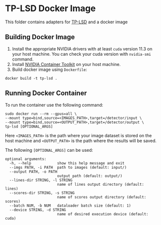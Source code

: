# TP-LSD Docker Image
This folder contains adapters for [TP-LSD](https://github.com/Siyuada7/TP-LSD/) and a docker image
## Building Docker Image
1) Install the appropriate NVIDIA drivers with at least `cuda` version 11.3 on your host machine. You can check your cuda version with `nvidia-smi` command.
2) Install [NVIDIA Container Toolkit](https://docs.nvidia.com/datacenter/cloud-native/container-toolkit/install-guide.html) on your host machine.
3) Build docker image using `Dockerfile`:
```
docker build -t tp-lsd .
```
## Running Docker Container
To run the container use the following command:
```
sudo docker run --rm --gpus=all \
--mount type=bind,source=<IMAGES_PATH>,target=/detector/input \
--mount type=bind,source=<OUTPUT_PATH>,target=/detector/output \
tp-lsd [OPTIONAL_ARGS]
```

Here `<IMAGES_PATH>` is the path where your image dataset is stored on the host machine and `<OUTPUT_PATH>` is the path where the results will be saved. 

The following `[OPTIONAL_ARGS]` can be used:
```
optional arguments:
  -h, --help            show this help message and exit
  --imgs PATH, -i PATH  path to images (default: input/)
  --output PATH, -o PATH
                        output path (default: output/)
  --lines-dir STRING, -l STRING
                        name of lines output directory (default: lines)
  --scores-dir STRING, -s STRING
                        name of scores output directory (default: scores)
  --batch NUM, -b NUM   dataloader batch size (default: 1)
  --device STRING, -d STRING
                        name of desired execution device (default: cuda)
```